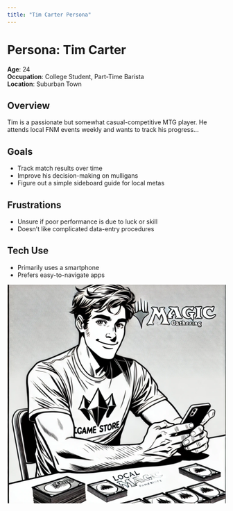 ```yaml
---
title: "Tim Carter Persona"
---
```


# Persona: Tim Carter

**Age**: 24  
**Occupation**: College Student, Part-Time Barista  
**Location**: Suburban Town  

## Overview
Tim is a passionate but somewhat casual-competitive MTG player. He attends local FNM events weekly and wants to track his progress...

## Goals
- Track match results over time
- Improve his decision-making on mulligans
- Figure out a simple sideboard guide for local metas

## Frustrations
- Unsure if poor performance is due to luck or skill
- Doesn’t like complicated data-entry procedures

## Tech Use
- Primarily uses a smartphone
- Prefers easy-to-navigate apps

![Tim Carter Persona](../images/TimCarter.webp "Tim Carter Persona")
